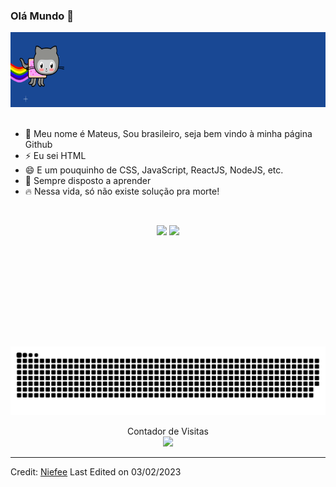 ### Olá Mundo 👋


<div align="center">
    <img src="https://raw.githubusercontent.com/Niefee/niefee/master/assets/fly.webp" height="120px" />
</div>

<br/>

- 🌱 Meu nome é Mateus, Sou brasileiro, seja bem vindo à minha página Github
- ⚡ Eu sei HTML
- 😄 E um pouquinho de CSS, JavaScript, ReactJS, NodeJS, etc.
- 💖 Sempre disposto a aprender 
- 🔥 Nessa vida, só não existe solução pra morte!

<br/>

<p align="center" style="height: 180px;">
    <img style="height:10rem" src="https://github-readme-stats.vercel.app/api?username=MateusSilva42&bg_color=30,e96443,904e95&title_color=fff&text_color=fff&show_icons=true&theme=radical" />
    <img style="height:10rem;" src="https://github-readme-streak-stats.herokuapp.com/?user=MateusSilva42&theme=radical&show_icons=true&border=e4e2e2" />
</p>

<div align="center">
    <picture align="center">
      <source media="(prefers-color-scheme: dark)" srcset="https://raw.githubusercontent.com/Niefee/niefee/master/assets/github-contribution-grid-snake.svg">
      <source media="(prefers-color-scheme: light)" srcset="https://raw.githubusercontent.com/Niefee/niefee/master/assets/github-contribution-grid-snake.svg">
      <img alt="github contribution grid snake animation" src="https://raw.githubusercontent.com/Niefee/niefee/master/assets/github-contribution-grid-snake.svg">
    </picture>
</div>


<p align="center"> 
  <div align="center">Contador de Visitas</div>
  <div align="center">
    <img src="https://profile-counter.glitch.me/MateusSilva42/count.svg"/>
  </div> 
</p>

------

Credit: [Niefee](https://github.com/Niefee)
Last Edited on 03/02/2023


